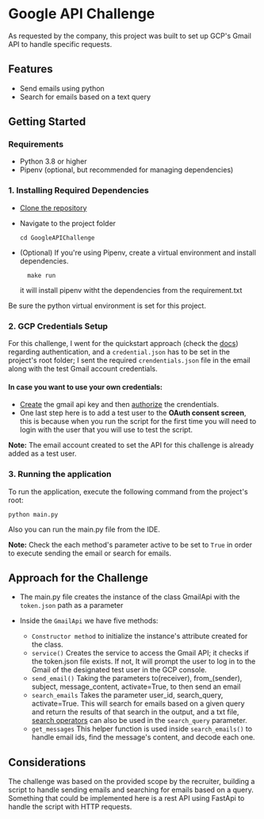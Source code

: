 # Google API Challenge
As requested by the company, this project was built to set up GCP's Gmail API to handle specific requests.


## Features
- Send emails using python
- Search for emails based on a text query


## Getting Started

### Requirements
- Python 3.8 or higher
- Pipenv (optional, but recommended for managing dependencies)

### 1. Installing Required Dependencies
- [Clone the repository](https://github.com/jorgesisco/GoogleAPIChallenge)
- Navigate to the project folder
    ```
    cd GoogleAPIChallenge
    ```
- (Optional) If you're using Pipenv, create a virtual environment and install dependencies.

  ```
    make run
   ```
    it will install pipenv witht the dependencies from the requirement.txt

Be sure the python virtual environment is set for this project.

### 2. GCP Credentials Setup

For this challenge, I went for the quickstart approach (check the [docs](https://developers.google.com/gmail/api/quickstart/python#set_up_your_environment)) regarding authentication, and a ```credential.json``` has 
to be set in the project's root folder; I sent the required ```crendentials.json``` file in the email along with the test Gmail account credentials.


#### In case you want to use your own credentials:
- [Create](https://developers.google.com/gmail/api/quickstart/python#enable_the_api)
the gmail api key and then [authorize](https://developers.google.com/gmail/api/quickstart/python#authorize_credentials_for_a_desktop_application) 
the crendentials.
- One last step here is to add a test user to the **OAuth consent screen**, this is because when you run the script for the first time you will need to login with the user that you will use to test the script.

**Note:** The email account created to set the API for this challenge is already added as a test user.

### 3. Running the application
To run the application, execute the following command from the project's root:

```
python main.py
```

Also you can run the main.py file from the IDE.

**Note:** Check the each method's parameter active to be set to ```True``` in order to execute sending the email or search for emails.


## Approach for the Challenge
- The main.py file creates the instance of the class GmailApi with the ```token.json``` path as a parameter


- Inside the ```GmailApi``` we have five methods:

  - ```Constructor method``` to initialize the instance's attribute created for the class.
  - ```service()``` Creates the service to access the Gmail API; it checks if the token.json file exists. If not, It will prompt the user to log in to the Gmail of the designated test user in the GCP console.
  - ```send_email()``` Taking the parameters to(receiver), from_(sender), subject, message_content, activate=True, to then send an email
  - ```search_emails``` Takes the parameter user_id, search_query, activate=True. This will search for emails based on a given query and return the results of that search in the output, and a txt file, [search operators](https://support.google.com/mail/answer/7190?hl=en) can also be used in the ```search_query``` parameter.
  - ```get_messages``` This helper function is used inside ```search_emails()``` to handle email ids, find the message's content, and decode each one.

##  Considerations
The challenge was based on the provided scope by the recruiter, building a script to handle sending emails and searching for emails based on a query.
Something that could be implemented here is a rest API using FastApi to handle the script with HTTP requests.